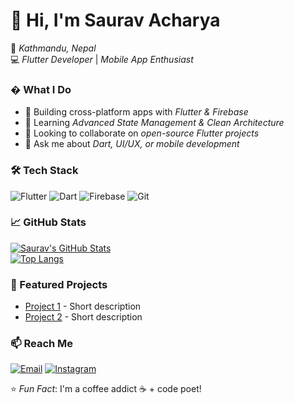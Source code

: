# 👋 Hi, I'm Saurav Acharya

📍 *Kathmandu, Nepal*  
💻 *Flutter Developer* | *Mobile App Enthusiast*  

### � What I Do
- 🔭 Building cross-platform apps with *Flutter & Firebase*  
- 🌱 Learning *Advanced State Management & Clean Architecture*  
- 👯 Looking to collaborate on *open-source Flutter projects*  
- 💬 Ask me about *Dart, UI/UX, or mobile development*  

### 🛠 Tech Stack
![Flutter](https://img.shields.io/badge/Flutter-02569B?style=flat&logo=flutter&logoColor=white)
![Dart](https://img.shields.io/badge/Dart-0175C2?style=flat&logo=dart&logoColor=white)
![Firebase](https://img.shields.io/badge/Firebase-FFCA28?style=flat&logo=firebase&logoColor=black)
![Git](https://img.shields.io/badge/Git-F05032?style=flat&logo=git&logoColor=white)

### 📈 GitHub Stats
[![Saurav's GitHub Stats](https://github-readme-stats.vercel.app/api?username=SauravAcharya23&show_icons=true&theme=radical)](https://github.com/SauravAcharya23)  
[![Top Langs](https://github-readme-stats.vercel.app/api/top-langs/?username=SauravAcharya23&layout=compact&theme=radical)](https://github.com/SauravAcharya23)

### 🌟 Featured Projects
- [Project 1](Link) - Short description  
- [Project 2](Link) - Short description  

### 📫 Reach Me
[![Email](https://img.shields.io/badge/Email-D14836?style=flat&logo=gmail&logoColor=white)](mailto:sauravacharya236@gmail.com)
[![Instagram](https://img.shields.io/badge/Instagram-E4405F?style=flat&logo=instagram&logoColor=white)](https://www.instagram.com/sauravacharya7486?igsh=OXVxbG5paXM5ZWRl)


⭐ *Fun Fact*: I'm a coffee addict ☕ + code poet!
